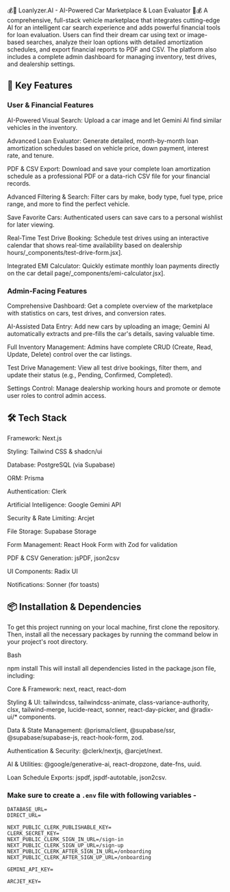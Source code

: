 💰🚗 Loanlyzer.AI - AI-Powered Car Marketplace & Loan Evaluator 🚗💰
A comprehensive, full-stack vehicle marketplace that integrates cutting-edge AI for an intelligent car search experience and adds powerful financial tools for loan evaluation. Users can find their dream car using text or image-based searches, analyze their loan options with detailed amortization schedules, and export financial reports to PDF and CSV. The platform also includes a complete admin dashboard for managing inventory, test drives, and dealership settings.

## 🚀 Key Features
### User & Financial Features
AI-Powered Visual Search: Upload a car image and let Gemini AI find similar vehicles in the inventory.

Advanced Loan Evaluator: Generate detailed, month-by-month loan amortization schedules based on vehicle price, down payment, interest rate, and tenure.

PDF & CSV Export: Download and save your complete loan amortization schedule as a professional PDF or a data-rich CSV file for your financial records.

Advanced Filtering & Search: Filter cars by make, body type, fuel type, price range, and more to find the perfect vehicle.

Save Favorite Cars: Authenticated users can save cars to a personal wishlist for later viewing.

Real-Time Test Drive Booking: Schedule test drives using an interactive calendar that shows real-time availability based on dealership hours/_components/test-drive-form.jsx].

Integrated EMI Calculator: Quickly estimate monthly loan payments directly on the car detail page/_components/emi-calculator.jsx].

### Admin-Facing Features
Comprehensive Dashboard: Get a complete overview of the marketplace with statistics on cars, test drives, and conversion rates.

AI-Assisted Data Entry: Add new cars by uploading an image; Gemini AI automatically extracts and pre-fills the car's details, saving valuable time.

Full Inventory Management: Admins have complete CRUD (Create, Read, Update, Delete) control over the car listings.

Test Drive Management: View all test drive bookings, filter them, and update their status (e.g., Pending, Confirmed, Completed).

Settings Control: Manage dealership working hours and promote or demote user roles to control admin access.

## 🛠️ Tech Stack
Framework: Next.js

Styling: Tailwind CSS & shadcn/ui

Database: PostgreSQL (via Supabase)

ORM: Prisma

Authentication: Clerk

Artificial Intelligence: Google Gemini API

Security & Rate Limiting: Arcjet

File Storage: Supabase Storage

Form Management: React Hook Form with Zod for validation

PDF & CSV Generation: jsPDF, json2csv

UI Components: Radix UI

Notifications: Sonner (for toasts)

## 📦 Installation & Dependencies
To get this project running on your local machine, first clone the repository. Then, install all the necessary packages by running the command below in your project's root directory.

Bash

npm install
This will install all dependencies listed in the package.json file, including:

Core & Framework: next, react, react-dom

Styling & UI: tailwindcss, tailwindcss-animate, class-variance-authority, clsx, tailwind-merge, lucide-react, sonner, react-day-picker, and @radix-ui/* components.

Data & State Management: @prisma/client, @supabase/ssr, @supabase/supabase-js, react-hook-form, zod.

Authentication & Security: @clerk/nextjs, @arcjet/next.

AI & Utilities: @google/generative-ai, react-dropzone, date-fns, uuid.

Loan Schedule Exports: jspdf, jspdf-autotable, json2csv.









### Make sure to create a `.env` file with following variables -

```
DATABASE_URL=
DIRECT_URL=

NEXT_PUBLIC_CLERK_PUBLISHABLE_KEY=
CLERK_SECRET_KEY=
NEXT_PUBLIC_CLERK_SIGN_IN_URL=/sign-in
NEXT_PUBLIC_CLERK_SIGN_UP_URL=/sign-up
NEXT_PUBLIC_CLERK_AFTER_SIGN_IN_URL=/onboarding
NEXT_PUBLIC_CLERK_AFTER_SIGN_UP_URL=/onboarding

GEMINI_API_KEY=

ARCJET_KEY=
```
